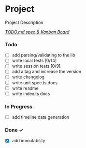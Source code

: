 # Project

Project Description

<em>[TODO.md spec & Kanban Board](https://bit.ly/3fCwKfM)</em>

### Todo

- [ ] add parsing/validating to the lib  
- [ ] write local tests [0/14]  
- [ ] write session tests [0/9]  
- [ ] add a tag and increase the version  
- [ ] write changelog  
- [ ] write unit.spec.ts docs  
- [ ] write readme  
- [ ] write index.ts docs  

### In Progress

- [ ] add timeline data generation  

### Done ✓

- [x] add immutability  


